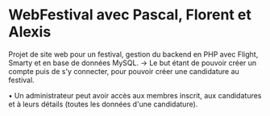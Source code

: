 ﻿# WebFestival avec Pascal, Florent et Alexis

Projet de site web pour un festival, gestion du backend en PHP avec Flight, Smarty et en base de données MySQL.
-> Le but étant de pouvoir créer un compte puis de s'y connecter, pour pouvoir créer une candidature au festival.

• Un administrateur peut avoir accès aux membres inscrit, aux candidatures et à leurs détails (toutes les données d'une candidature).
